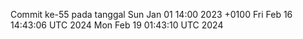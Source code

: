 Commit ke-55 pada tanggal Sun Jan 01 14:00 2023 +0100
Fri Feb 16 14:43:06 UTC 2024
Mon Feb 19 01:43:10 UTC 2024
